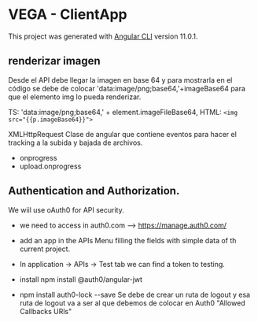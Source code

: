 # VEGA - ClientApp

This project was generated with [Angular CLI](https://github.com/angular/angular-cli) version 11.0.1.

## renderizar imagen
Desde el API debe llegar la imagen en base 64 y para mostrarla en el código se debe de colocar 'data:image/png;base64,'+imageBase64
para que el elemento img lo pueda renderizar.

TS:
'data:image/png;base64,' + element.imageFileBase64,
HTML:
`<img src="{{p.imageBase64}}"> `


XMLHttpRequest 
Clase de angular que contiene eventos para hacer el tracking a la subida y bajada de archivos.

* onprogress
* upload.onprogress


## Authentication and Authorization.
We wiil use oAuth0 for API security.

* we need to access in auth0.com --> https://manage.auth0.com/
* add an app in the APIs Menu filling the fields with simple data of th current project.
* In application -> APIs -> Test tab we can find a token to testing.

* install npm install @auth0/angular-jwt
* npm install auth0-lock --save
Se debe de crear un ruta de logout y esa ruta de logout va a ser al que debemos de colocar en Auth0 "Allowed Callbacks URls"



